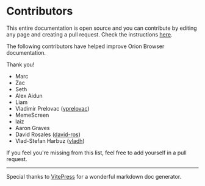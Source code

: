 # Contributors

This entire documentation is open source and you can contribute by editing
any page and creating a pull request. Check the instructions [here](https://github.com/kagisearch/kagi-docs).

The following contributors have helped improve Orion Browser
documentation.

Thank you!

- Marc
- Zac
- Seth
- Alex Aidun
- Liam 
- Vladimir Prelovac ([vprelovac](https://github.com/vprelovac))
- MemeScreen
- laiz
- Aaron Graves
- David Rosales ([david-ros](https://github.com/david-ros))
- Vlad-Stefan Harbuz ([vladh](https://github.com/vladh))

If you feel you're missing from this list, feel free to add yourself in a pull request.

---

Special thanks to [VitePress](https://vitepress.dev) for a
wonderful markdown doc generator.
